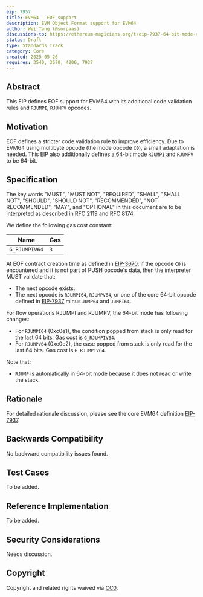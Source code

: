 ```yaml
---
eip: 7957
title: EVM64 - EOF support
description: EVM Object Format support for EVM64
author: Wei Tang (@sorpaas)
discussions-to: https://ethereum-magicians.org/t/eip-7937-64-bit-mode-evm-opcodes-evm64/23794
status: Draft
type: Standards Track
category: Core
created: 2025-05-26
requires: 3540, 3670, 4200, 7937
---
```


## Abstract

This EIP defines EOF support for EVM64 with its additional code validation rules and `RJUMPI`, `RJUMPV` opcodes.

## Motivation

EOF defines a stricter code validation rule to improve efficiency. Due to EVM64 using multibyte opcode (the mode opcode `C0`), a small adaptation is needed. This EIP also additionally defines a 64-bit mode `RJUMPI` and `RJUMPV` to be 64-bit.

## Specification

The key words "MUST", "MUST NOT", "REQUIRED", "SHALL", "SHALL NOT", "SHOULD", "SHOULD NOT", "RECOMMENDED", "NOT RECOMMENDED", "MAY", and "OPTIONAL" in this document are to be interpreted as described in RFC 2119 and RFC 8174.

We define the following gas cost constant:

| Name | Gas |
|------|-----|
| `G_RJUMPIV64` | `3` |

At EOF contract creation time as defined in [EIP-3670](./eip-3670.md), if the opcode `C0` is encountered and it is not part of PUSH opcode's data, then the interpreter MUST validate that:

* The next opcode exists.
* The next opcode is `RJUMPI64`, `RJUMPV64`, or one of the core 64-bit opcode defined in [EIP-7937](./eip-7937.md) minus `JUMP64` and `JUMPI64`.

For flow operations RJUMPI and RJUMPV, the 64-bit mode has following changes:

* For `RJUMPI64` (0xc0e1), the condition popped from stack is only read for the last 64 bits. Gas cost is `G_RJUMPIV64`.
* For `RJUMPV64` (0xc0e2), the case popped from stack is only read for the last 64 bits. Gas cost is `G_RJUMPIV64`.

Note that:

* `RJUMP` is automatically in 64-bit mode because it does not read or write the stack.

## Rationale

For detailed rationale discussion, please see the core EVM64 definition [EIP-7937](./eip-7937.md).

## Backwards Compatibility

No backward compatibility issues found.

## Test Cases

To be added.

<!-- TODO -->

## Reference Implementation

To be added.

<!-- TODO -->

## Security Considerations

Needs discussion.

## Copyright

Copyright and related rights waived via [CC0](../LICENSE.md).
